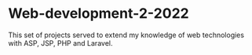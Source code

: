 # Web-development-2-2022
This set of projects served to extend my knowledge of web technologies with ASP, JSP, PHP and Laravel.
